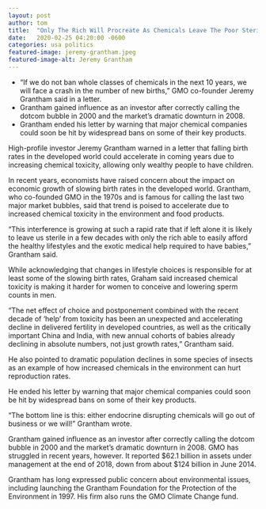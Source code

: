 ```yaml
---
layout: post 
author: tom 
title:  "Only The Rich Will Procreate As Chemicals Leave The Poor Sterile"
date:   2020-02-25 04:20:00 -0600
categories: usa politics
featured-image: jeremy-grantham.jpeg
featured-image-alt: Jeremy Grantham 
---
```

* “If we do not ban whole classes of chemicals in the next 10 years, we will face a crash in the number of new births,” GMO co-founder Jeremy Grantham said in a letter.
* Grantham gained influence as an investor after correctly calling the dotcom bubble in 2000 and the market’s dramatic downturn in 2008.
* Grantham ended his letter by warning that major chemical companies could soon be hit by widespread bans on some of their key products.

High-profile investor Jeremy Grantham warned in a letter that falling birth rates in the developed world could accelerate in coming years due to increasing chemical toxicity, allowing only wealthy people to have children.

In recent years, economists have raised concern about the impact on economic growth of slowing birth rates in the developed world. Grantham, who co-founded GMO in the 1970s and is famous for calling the last two major market bubbles, said that trend is poised to accelerate due to increased chemical toxicity in the environment and food products.

“This interference is growing at such a rapid rate that if left alone it is likely to leave us sterile in a few decades with only the rich able to easily afford the healthy lifestyles and the exotic medical help required to have babies,” Grantham said.

While acknowledging that changes in lifestyle choices is responsible for at least some of the slowing birth rates, Graham said increased chemical toxicity is making it harder for women to conceive and lowering sperm counts in men.

“The net effect of choice and postponement combined with the recent decade of ‘help’ from toxicity has been an unexpected and accelerating decline in delivered fertility in developed countries, as well as the critically important China and India, with new annual cohorts of babies already declining in absolute numbers, not just growth rates,” Grantham said.

He also pointed to dramatic population declines in some species of insects as an example of how increased chemicals in the environment can hurt reproduction rates.

He ended his letter by warning that major chemical companies could soon be hit by widespread bans on some of their key products.

“The bottom line is this: either endocrine disrupting chemicals will go out of business or we will!” Grantham wrote.

Grantham gained influence as an investor after correctly calling the dotcom bubble in 2000 and the market’s dramatic downturn in 2008. GMO has struggled in recent years, however. It reported $62.1 billion in assets under management at the end of 2018, down from about $124 billion in June 2014.

Grantham has long expressed public concern about environmental issues, including launching the Grantham Foundation for the Protection of the Environment in 1997. His firm also runs the GMO Climate Change fund.
